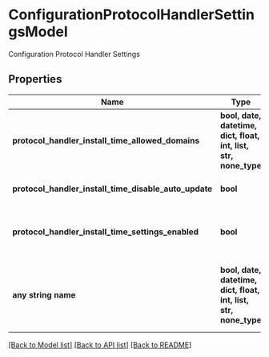 # ConfigurationProtocolHandlerSettingsModel

Configuration Protocol Handler Settings

## Properties
Name | Type | Description | Notes
------------ | ------------- | ------------- | -------------
**protocol_handler_install_time_allowed_domains** | **bool, date, datetime, dict, float, int, list, str, none_type** | Allowed Domains/IP Addresses (comma-separated) | [optional] 
**protocol_handler_install_time_disable_auto_update** | **bool** | Disable Auto Update | [optional] 
**protocol_handler_install_time_settings_enabled** | **bool** | Enable Protocol Handler Install Time Settings | [optional] 
**any string name** | **bool, date, datetime, dict, float, int, list, str, none_type** | any string name can be used but the value must be the correct type | [optional]

[[Back to Model list]](../README.md#documentation-for-models) [[Back to API list]](../README.md#documentation-for-api-endpoints) [[Back to README]](../README.md)


